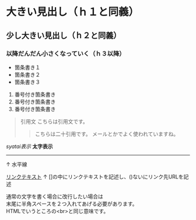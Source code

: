 # 大きい見出し（ｈ１と同義）
## 少し大きい見出し（ｈ２と同義）
### 以降だんだん小さくなっていく（ｈ３以降）

- 箇条書き１
- 箇条書き２
- 箇条書き３
1. 番号付き箇条書き
1. 番号付き箇条書き
1. 番号付き箇条書き

> 引用文
> こちらは引用文です。
>> こちらは二十引用です。
>> メールとかでよく使われていますね。

*syatai表示*
**太字表示**

---
↑
水平線

[リンクテキスト](https://morijyobi.ac.jp)
↑
[]の中にリンクテキストを記述し、()ないにリンク先URLを記述

通常の文字を書く場合に改行したい場合は  
末尾に半角スペースを２つ入れてあげる必要があります。  
HTMLでいうところの\<br>と同じ意味です。
